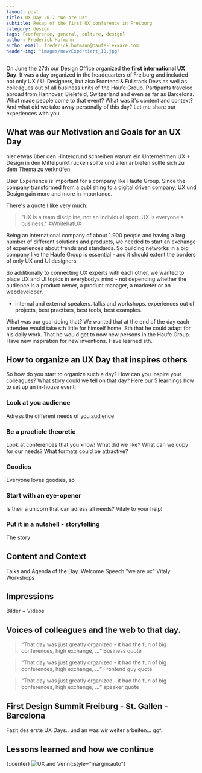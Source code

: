 ```yaml
---
layout: post
title: UX Day 2017 "We are UX"
subtitle: Recap of the first UX conference in Freiburg
category: design
tags: [conference, general, culture, design]
author: Frederick Hofmann
author_email: frederick.hofmann@haufe-lexware.com 
header-img: "images/new/Exportiert_10.jpg"
---
```


On June the 27th our Design Office organized the **first international UX Day**. It was a day organized in the headquarters of Freiburg and included not only UX / UI Designers, but also Frontend & Fullstack Devs as well as colleagues out of all business units of the Haufe Group. Partipants traveled abroad from Hannover, Bielefeld, Switzerland and even as far as Barcelona. What made people come to that event? What was it's content and context? And what did we take away personally of this day? Let me share our experiences with you.

## What was our Motivation and Goals for an UX Day
hier etwas über den Hintergrund schreiben warum ein Unternehmen UX + Design in den Mittelpunkt rücken sollte und allen anbieten sollte sich zu dem Thema zu verknüfen.

User Experience is important for a company like Haufe Group. Since the company transformed from a publishing to a digital driven company, UX und Design gain more and more in importance.

There's a quote I like very much:

> "UX is a team discipline, not an individual sport. UX is everyone's business." #WhitehatUX

Being an international company of about 1.900 people and having a larg number of different solutions and products, we needed to start an exchange of experiences about trends and standards. So building networks in a big company like the Haufe Group is essential - and it should extent the borders of only UX and UI designers.

So additionally to connecting UX experts with each other, we wanted to place UX and UI topics in everybodys mind - not depending whether the audience is a product owner, a product manager, a marketer or an webdeveloper.

- internal and external speakers. talks and workshops. experiences out of projects, best practises, best tools, best examples.

What was our goal doing that?
We wanted that at the end of the day each attendee would take sth little for himself home. Sth that he could adapt for his daily work. That he would get to now new persons in the Haufe Group. Have new inspiration for new inventions. Have learned sth.


## How to organize an UX Day that inspires others 

So how do you start to organize such a day? How can you inspire your colleagues? What story could we tell on that day?
Here our 5 learnings how to set up an in-house event:

### Look at you audience
Adress the different needs of you audience

### Be a practicle theoretic
Look at conferences that you know! What did we like? What can we copy for our needs? What formats could be attractive?

### Goodies
Everyone loves goodies, so 

### Start with an eye-opener
Is their a unicorn that can adress all needs? Vitaly to your help!

### Put it in a nutshell - storytelling
The story


## Content and Context 
Talks and Agenda of the Day.
Welcome Speech "we are ux"
Vitaly
Workshops

## Impressions 
Bilder + Videos


## Voices of colleagues and the web to that day.

> “That day was just greatly organized - it had the fun of big conferences, high exchange, ...“ Business quote

> “That day was just greatly organized - it had the fun of big conferences, high exchange, ...“ Frontend guy quote

> “That day was just greatly organized - it had the fun of big conferences, high exchange, ...“ speaker quote

## First Design Summit Freiburg - St. Gallen - Barcelona
Fazit des erste UX Days.. und an was wir weiter arbeiten... ggf. 

## Lessons learned and how we continue












{:.center}
![UX and Venn](/images/design/.jpg){:style="margin:auto"}
